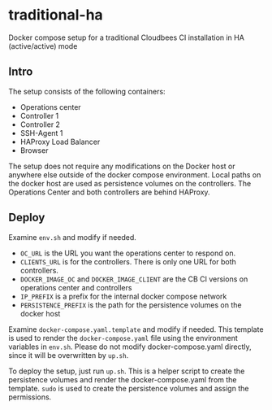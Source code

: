 # traditional-ha
Docker compose setup for a traditional Cloudbees CI installation in HA (active/active) mode

## Intro
The setup consists of the following containers:
- Operations center
- Controller 1
- Controller 2
- SSH-Agent 1
- HAProxy Load Balancer
- Browser

The setup does not require any modifications on the Docker host or anywhere else outside of the docker compose environment. Local paths on the docker host are used as persistence volumes on the controllers. The Operations Center and both controllers are behind HAProxy. 

## Deploy
Examine `env.sh` and modify if needed.
- `OC_URL` is the URL you want the operations center to respond on.
- `CLIENTS_URL` is for the controllers. There is only one URL for both controllers.
- `DOCKER_IMAGE_OC` and `DOCKER_IMAGE_CLIENT` are the CB CI versions on operations center and controllers
- `IP_PREFIX` is a prefix for the internal docker compose network
- `PERSISTENCE_PREFIX` is the path for the persistence volumes on the docker host

Examine `docker-compose.yaml.template` and modify if needed.
This template is used to render the `docker-compose.yaml` file using the environment variables in `env.sh`. Please do not modify docker-compose.yaml directly, since it will be overwritten by `up.sh`.

To deploy the setup, just run `up.sh`. This is a helper script to create the persistence volumes and render the docker-compose.yaml from the template. `sudo` is used to create the persistence volumes and assign the permissions.
